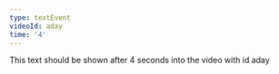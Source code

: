 ```yaml
---
type: textEvent
videoId: aday
time: '4'
---
```


This text should be shown after 4 seconds into the video with id aday

